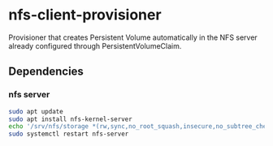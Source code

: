 # nfs-client-provisioner

Provisioner that creates Persistent Volume automatically in the NFS server already configured through PersistentVolumeClaim.

## Dependencies

### nfs server

```bash
sudo apt update
sudo apt install nfs-kernel-server
echo '/srv/nfs/storage *(rw,sync,no_root_squash,insecure,no_subtree_check)' | sudo tee -a /etc/exports
sudo systemctl restart nfs-server
```
